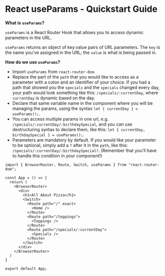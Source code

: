 # React useParams - Quickstart Guide
**What is `useParams`?**

`useParams` is a React Router Hook that allows you to access dynamic parameters in the URL.

`useParams` returns an object of key:value pairs of URL parameters. The `key` is the name you've assigned in the URL; the `value` is what is being passed in.

**How do we use `useParams`?**

* Import `useParams` from `react-router-dom`.
* Replace the part of the `path` that you would like to access as a parameter with a colon and an identifier of your choice. If you had a path that showed you the `specials` and the `specials` changed every day, your path would look something like this: `/specials/:currentDay`, where `currentDay` is dynamic based on the day.
* Declare that same variable name in the component where you will be managing the params, using the syntax `let { currentDay } = useParams();`.
* You can access multiple params in one url, e.g. `/specials/:currentDay/:birthdaySpecial`, and you can use destructuring syntax to declare them, like this: `let { currentDay, birthdaySpecial } = useParams();`. 
* Parameters are mandatory by default. If you would like your parameter to be optional, simply add a `?` after it in the `path`, like this: `/specials/:currentDay/:birthdaySpecial?`. (Remember that you'll have to handle this condition in your component!)
``` 
import { BrowserRouter, Route, Switch, useParams } from "react-router-dom";

const App = () => {
  return (
    <BrowserRouter>
      <div>
        <h1>All About Pizza</h1>
        <Switch>
          <Route path="/" exact>
            <Home />
          </Route>
          <Route path="/toppings">
            <Toppings />
          </Route>
          <Route path="/specials/:currentDay">
            <Specials />
          </Route>
        </Switch>
      </div>
    </BrowserRouter>
  )
}

export default App; 
```
